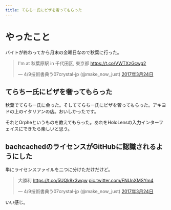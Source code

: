 ```yaml
---
title: てらちー氏にピザを奢ってもらった
---
```


<script async src="//platform.twitter.com/widgets.js" charset="utf-8"></script>

# やったこと

バイトが終わってから月末の金曜日なので秋葉に行った。

<blockquote class="twitter-tweet" data-lang="ja"><p lang="ja" dir="ltr">I&#39;m at 秋葉原駅 in 千代田区, 東京都 <a href="https://t.co/VWTXzGcwg2">https://t.co/VWTXzGcwg2</a></p>&mdash; 4/9技術書典う07crystal-jp (@make_now_just) <a href="https://twitter.com/make_now_just/status/845206575019122689">2017年3月24日</a></blockquote>

## てらちー氏にピザを奢ってもらった

秋葉でてらちー氏に会った。そしててらちー氏にピザを奢ってもらった。アキヨドの上のイタリアンの店。おいしかったです。

それとOrpheというものを教えてもらった。あれをHoloLensの入力インターフェイスにできたら楽しいと思う。

## bachcachedのライセンスがGitHubに認識されるようにした

単にライセンスファイルを二つに分けただけだけど。

<blockquote class="twitter-tweet" data-lang="ja"><p lang="ja" dir="ltr">大勝利 <a href="https://t.co/5UQk8x3wqw">https://t.co/5UQk8x3wqw</a> <a href="https://t.co/FNUnXMSYm4">pic.twitter.com/FNUnXMSYm4</a></p>&mdash; 4/9技術書典う07crystal-jp (@make_now_just) <a href="https://twitter.com/make_now_just/status/845281820149104641">2017年3月24日</a></blockquote>

いい感じ。
